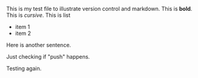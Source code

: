 This is my test file to illustrate version control and markdown. This is **bold**. This is *cursive*. This is list 

 * item 1
 * item 2
 
Here is another sentence.

Just checking if "push" happens.

Testing again.